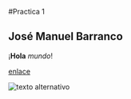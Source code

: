 #Practica 1
## José Manuel Barranco 

¡**Hola** *mundo*!

[enlace](https://encrypted-tbn0.gstatic.com/images?q=tbn:ANd9GcRe4Sst7rPGhbDgGt1AlHUrR7i0A3NGezgXnXSFjZEo_IezQ-1RBQ)

![texto alternativo](https://encrypted-tbn0.gstatic.com/images?q=tbn:ANd9GcRe4Sst7rPGhbDgGt1AlHUrR7i0A3NGezgXnXSFjZEo_IezQ-1RBQ)
